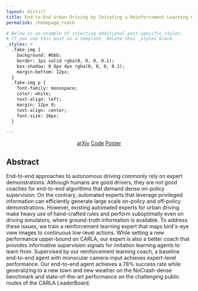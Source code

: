 ```yaml
---
layout: distill
title: End-to-End Urban Driving by Imitating a Reinforcement Learning Coach
permalink: /homepage_roach

# Below is an example of injecting additional post-specific styles.
# If you use this post as a template, delete this _styles block.
_styles: >
  .fake-img {
    background: #bbb;
    border: 1px solid rgba(0, 0, 0, 0.1);
    box-shadow: 0 0px 4px rgba(0, 0, 0, 0.1);
    margin-bottom: 12px;
  }
  .fake-img p {
    font-family: monospace;
    color: white;
    text-align: left;
    margin: 12px 0;
    text-align: center;
    font-size: 16px;
  }

---
```

<center>
<div class="links">
<a href="https://arxiv.org/abs/2108.08265" class="btn btn-sm z-depth-1" role="button" target="_blank">arXiv</a>
<a href="https://github.com/zhejz/carla-roach" class="btn btn-sm z-depth-1" role="button" target="_blank">Code</a>
<a href="{{ /assets/pdf/roach_poster.pdf}}" class="btn btn-sm z-depth-0" role="button">Poster</a>
</div>
</center>

## Abstract

End-to-end approaches to autonomous driving commonly rely on expert demonstrations. Although humans are good drivers, they are not good coaches for end-to-end algorithms that demand dense on-policy supervision. On the contrary, automated experts that leverage privileged information can efficiently generate large scale on-policy and off-policy demonstrations. However, existing automated experts for urban driving make heavy use of hand-crafted rules and perform suboptimally even on driving simulators, where ground-truth information is available. To address these issues, we train a reinforcement learning expert that maps bird's-eye view images to continuous low-level actions. While setting a new performance upper-bound on CARLA, our expert is also a better coach that provides informative supervision signals for imitation learning agents to learn from. Supervised by our reinforcement learning coach, a baseline end-to-end agent with monocular camera-input achieves expert-level performance. Our end-to-end agent achieves a 78% success rate while generalizing to a new town and new weather on the NoCrash-dense benchmark and state-of-the-art performance on the challenging public routes of the CARLA LeaderBoard.